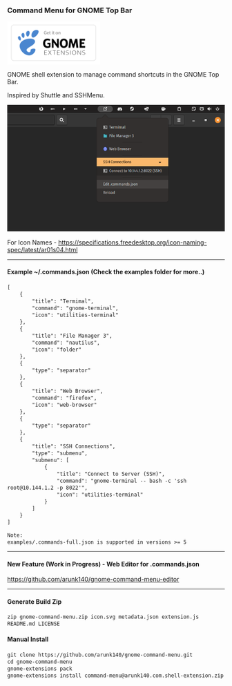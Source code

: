 ### Command Menu for GNOME Top Bar

[<img src="https://raw.githubusercontent.com/andyholmes/gnome-shell-extensions-badge/master/get-it-on-ego.svg?sanitize=true" alt="Get it on GNOME Extensions" height="100" align="middle">][ego] 

[ego]: https://extensions.gnome.org/extension/4850/command-menu/

GNOME shell extension to manage command shortcuts in the GNOME Top Bar.

Inspired by Shuttle and SSHMenu.

![Command Menu Example Screenshot](Screenshot-Example.png "Command Menu Example Screenshot")

For Icon Names - https://specifications.freedesktop.org/icon-naming-spec/latest/ar01s04.html

---

#### Example ~/.commands.json (Check the examples folder for more..)

```
[
    {
        "title": "Termimal",
        "command": "gnome-terminal",
        "icon": "utilities-terminal"
    },
    {
        "title": "File Manager 3",
        "command": "nautilus",
        "icon": "folder"
    },
    {
        "type": "separator"
    },
    {
        "title": "Web Browser",
        "command": "firefox",
        "icon": "web-browser"
    },
    {
        "type": "separator"
    },
    {
        "title": "SSH Connections",
        "type": "submenu",
        "submenu": [
            {
                "title": "Connect to Server (SSH)",
                "command": "gnome-terminal -- bash -c 'ssh root@10.144.1.2 -p 8022'",
                "icon": "utilities-terminal"
            }
        ]
    }
]
```

```
Note:
examples/.commands-full.json is supported in versions >= 5
```

---

#### New Feature (Work in Progress) - Web Editor for .commands.json 

https://github.com/arunk140/gnome-command-menu-editor

---

#### Generate Build Zip

```
zip gnome-command-menu.zip icon.svg metadata.json extension.js README.md LICENSE
```

#### Manual Install

```
git clone https://github.com/arunk140/gnome-command-menu.git
cd gnome-command-menu
gnome-extensions pack
gnome-extensions install command-menu@arunk140.com.shell-extension.zip
```
